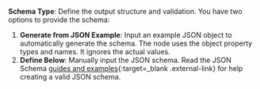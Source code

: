**Schema Type**: Define the output structure and validation. You have two options to provide the schema:

1. **Generate from JSON Example**: Input an example JSON object to automatically generate the schema. The node uses the object property types and names. It ignores the actual values.
2. **Define Below**: Manually input the JSON schema. Read the JSON Schema [guides and examples](https://json-schema.org/learn/miscellaneous-examples){:target=_blank .external-link} for help creating a valid JSON schema.
